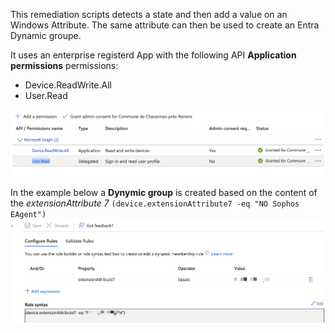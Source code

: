 This remediation scripts detects a state and then add a value on an Windows Attribute. The same attribute can then be used to create an Entra Dynamic groupe.

It uses an enterprise registerd App with the following API **Application permissions** permissions:
- Device.ReadWrite.All
- User.Read

![alt text](<CleanShot 2025-05-29 at 14.18.05@2x.png>)

In the example below a **Dynymic group** is created based on the content of the *extensionAttribute 7*
``(device.extensionAttribute7 -eq "NO Sophos EAgent")``
![alt text](<CleanShot 2025-05-29 at 14.19.37@2x.png>)